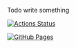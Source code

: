 Todo write something

[![Actions Status](https://github.com/Bolero-fk/ProconLibrary/actions/workflows/verify.yml/badge.svg)](https://github.com/Bolero-fk/ProconLibrary/actions)

[![GitHub Pages](https://img.shields.io/static/v1?label=GitHub+Pages&message=+&color=brightgreen&logo=github)](https://Bolero-fk.github.io/ProconLibrary)
